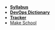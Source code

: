 * **[Syllabus](README.md)**
* **[DevOps Dictionary](Resources/DevOpsDictionary.md)**
* **[Tracker](https://make.sc/trackbew2.2)**
* [Make School](https://www.makeschool.com)
